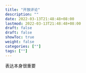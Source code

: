 ```yaml
---
title: "开放评论"
description: ""
date: 2022-03-13T21:48:48+08:00
lastmod: 2022-03-13T21:48:48+08:00
draft: false
draft: false
showToc: true
weight: false
categories: [""]
tags: [""]
---
```



表达本身很重要